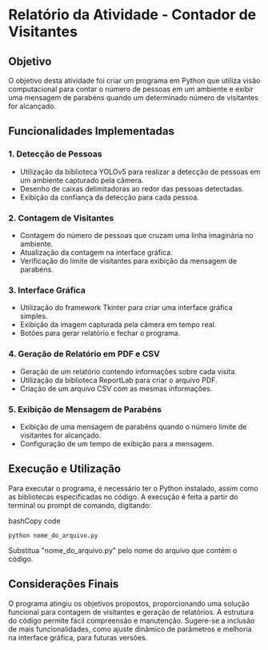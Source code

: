 # Relatório da Atividade - Contador de Visitantes

## Objetivo

O objetivo desta atividade foi criar um programa em Python que utiliza visão computacional para contar o número de pessoas em um ambiente e exibir uma mensagem de parabéns quando um determinado número de visitantes for alcançado.

## Funcionalidades Implementadas

### 1. Detecção de Pessoas

-   Utilização da biblioteca YOLOv5 para realizar a detecção de pessoas em um ambiente capturado pela câmera.
-   Desenho de caixas delimitadoras ao redor das pessoas detectadas.
-   Exibição da confiança da detecção para cada pessoa.

### 2. Contagem de Visitantes

-   Contagem do número de pessoas que cruzam uma linha imaginária no ambiente.
-   Atualização da contagem na interface gráfica.
-   Verificação do limite de visitantes para exibição da mensagem de parabéns.

### 3. Interface Gráfica

-   Utilização do framework Tkinter para criar uma interface gráfica simples.
-   Exibição da imagem capturada pela câmera em tempo real.
-   Botões para gerar relatório e fechar o programa.

### 4. Geração de Relatório em PDF e CSV

-   Geração de um relatório contendo informações sobre cada visita.
-   Utilização da biblioteca ReportLab para criar o arquivo PDF.
-   Criação de um arquivo CSV com as mesmas informações.

### 5. Exibição de Mensagem de Parabéns

-   Exibição de uma mensagem de parabéns quando o número limite de visitantes for alcançado.
-   Configuração de um tempo de exibição para a mensagem.

## Execução e Utilização

Para executar o programa, é necessário ter o Python instalado, assim como as bibliotecas especificadas no código. A execução é feita a partir do terminal ou prompt de comando, digitando:

bashCopy code

`python nome_do_arquivo.py` 

Substitua "nome_do_arquivo.py" pelo nome do arquivo que contém o código.

## Considerações Finais

O programa atingiu os objetivos propostos, proporcionando uma solução funcional para contagem de visitantes e geração de relatórios. A estrutura do código permite fácil compreensão e manutenção. Sugere-se a inclusão de mais funcionalidades, como ajuste dinâmico de parâmetros e melhoria na interface gráfica, para futuras versões.
